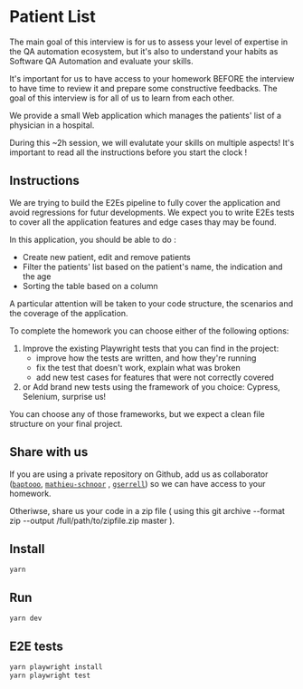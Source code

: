 # Patient List

The main goal of this interview is for us to assess your level of expertise in the QA automation ecosystem, but it's also to understand your habits as Software QA Automation and evaluate your skills. 

It's important for us to have access to your homework BEFORE the interview to have time to review it and prepare some constructive feedbacks. The goal of this interview is for all of us to learn from each other.

We provide a small Web application which manages the patients' list of a physician in a hospital. 

During this ~2h session, we will evalutate your skills on multiple aspects! It's important to read all the instructions before you start the clock !

## Instructions

We are trying to build the E2Es pipeline to fully cover the application and avoid regressions for futur developments. We expect you to write E2Es tests to cover all the application features and edge cases thay may be found. 

In this application, you should be able to do : 
- Create new patient, edit and remove patients
- Filter the patients' list based on the patient's name, the indication and the age
- Sorting the table based on a column


A particular attention will be taken to your code structure, the scenarios and the coverage of the application.

To complete the homework you can choose either of the following options:

1. Improve the existing Playwright tests that you can find in the project:
    - improve how the tests are written, and how they're running
    - fix the test that doesn't work, explain what was broken
    - add new test cases for features that were not correctly covered
2. or Add brand new tests using the framework of you choice: Cypress, Selenium, surprise us!


You can choose any of those frameworks, but we expect a clean file structure on your final project.

## Share with us

If you are using a private repository on Github, add us as collaborator ([`baptooo`](https://github.com/baptooo), [`mathieu-schnoor`](https://github.com/mathieu-schnoor) , [`gserrell`](https://github.com/gserrell)) so we can have access to your homework.

Otheriwse, share us your code in a zip file ( using this git archive --format zip --output /full/path/to/zipfile.zip master ).
## Install

`yarn`

## Run

`yarn dev`

## E2E tests

```sh
yarn playwright install
yarn playwright test
```
